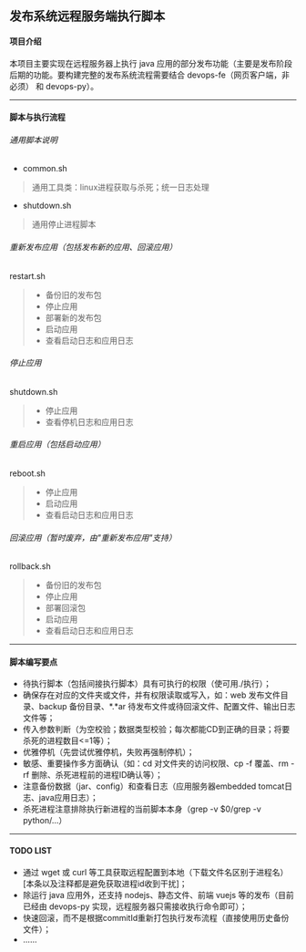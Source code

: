 ## 发布系统远程服务端执行脚本

#### 项目介绍
本项目主要实现在远程服务器上执行 java 应用的部分发布功能（主要是发布阶段后期的功能。要构建完整的发布系统流程需要结合 devops-fe（网页客户端，非必须） 和 devops-py）。

---
#### 脚本与执行流程
###### 通用脚本说明
* common.sh
> 通用工具类：linux进程获取与杀死；统一日志处理
* shutdown.sh
> 通用停止进程脚本

###### 重新发布应用（包括发布新的应用、回滚应用）
restart.sh
> - 备份旧的发布包
> - 停止应用
> - 部署新的发布包
> - 启动应用
> - 查看启动日志和应用日志

###### 停止应用
shutdown.sh
> - 停止应用
> - 查看停机日志和应用日志

###### 重启应用（包括启动应用）
reboot.sh
> - 停止应用
> - 启动应用
> - 查看启动日志和应用日志

###### 回滚应用（暂时废弃，由"重新发布应用"支持）
rollback.sh
> - 备份旧的发布包
> - 停止应用
> - 部署回滚包
> - 启动应用
> - 查看启动日志和应用日志

---
#### 脚本编写要点
* 待执行脚本（包括间接执行脚本）具有可执行的权限（使可用./执行）；
* 确保存在对应的文件夹或文件，并有权限读取或写入，如：web 发布文件目录、backup 备份目录、*.*ar 待发布文件或待回滚文件、配置文件、输出日志文件等；
* 传入参数判断（为空校验；数据类型校验；每次都能CD到正确的目录；将要杀死的进程数目<=1等）；
* 优雅停机（先尝试优雅停机，失败再强制停机）；
* 敏感、重要操作多方面确认（如：cd 对文件夹的访问权限、cp -f 覆盖、rm -rf 删除、杀死进程前的进程ID确认等）；
* 注意备份数据（jar、config）和查看日志（应用服务器embedded tomcat日志、java应用日志）；
* 杀死进程注意排除执行新进程的当前脚本本身（grep -v $0/grep -v python/...）

---
#### TODO LIST
* 通过 wget 或 curl 等工具获取远程配置到本地（下载文件名区别于进程名）[本条以及注释都是避免获取进程id收到干扰\]；
* 除运行 java 应用外，还支持 nodejs、静态文件、前端 vuejs 等的发布（目前已经由 devops-py 实现，远程服务器只需接收执行命令即可）；
* 快速回滚，而不是根据commitId重新打包执行发布流程（直接使用历史备份文件）；
* ……
